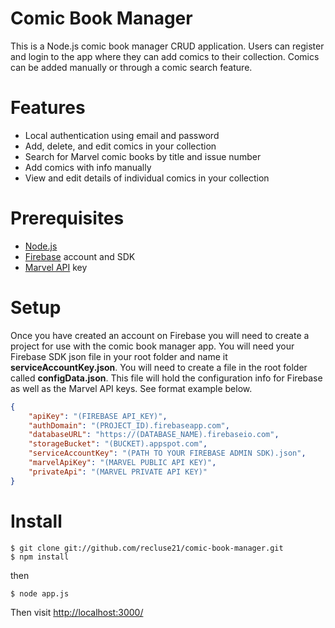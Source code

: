 # Comic Book Manager
This is a Node.js comic book manager CRUD application. Users can register and login to the app where they can add comics to their collection. Comics can be added manually or through a comic search feature.

# Features
* Local authentication using email and password
* Add, delete, and edit comics in your collection
* Search for Marvel comic books by title and issue number
* Add comics with info manually
* View and edit details of individual comics in your collection

# Prerequisites
* [Node.js](https://nodejs.org/en/)
* [Firebase](www.firebase.com) account and SDK
* [Marvel API](https://developer.marvel.com) key

# Setup
Once you have created an account on Firebase you will need to create a project for use with the comic book manager app. You will need your Firebase SDK json file in your root folder and name it __serviceAccountKey.json__. You will need to create a file in the root folder called __configData.json__. This file will hold the configuration info for Firebase as well as the  Marvel API keys. See format example below.
```json
{
    "apiKey": "(FIREBASE API_KEY)",
    "authDomain": "(PROJECT_ID).firebaseapp.com",
    "databaseURL": "https://(DATABASE_NAME).firebaseio.com",
    "storageBucket": "(BUCKET).appspot.com",
    "serviceAccountKey": "(PATH TO YOUR FIREBASE ADMIN SDK).json",
    "marvelApiKey": "(MARVEL PUBLIC API KEY)",
    "privateApi": "(MARVEL PRIVATE API KEY)"
}
```
# Install
```
$ git clone git://github.com/recluse21/comic-book-manager.git
$ npm install
```
then

```
$ node app.js
```
Then visit [http://localhost:3000/](http://localhost:3000/)
